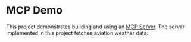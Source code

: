 # MCP Demo

This project demonstrates building and using an [MCP Server](https://modelcontextprotocol.io/introduction). The server implemented in this project fetches aviation weather data.